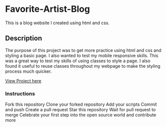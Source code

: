 # Favorite-Artist-Blog

This is a blog website I created using html and css.

## Description

The purpose of this project was to get more practice using html and css and styling a basic page.
I also wanted to test my mobile responsive skills.
This was a great way to test my skills of using classes to style a page.
I also found it useful to reuse classes throughout my webpage to make the styling process much quicker.


[View Project here](https://mikechackett.github.io/Favorite-Artist-Blog/)


### Instructions
Fork this repository
Clone your forked repository
Add your scripts
Commit and push
Create a pull request
Star this repository
Wait for pull request to merge
Celebrate your first step into the open source world and contribute more
